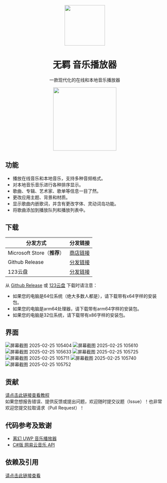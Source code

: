 <p align="center">
  <img width="128" align="center" src="https://github.com/user-attachments/assets/18dcd16f-f253-408f-a876-b7ecbc6c2e17">
</p>
<h1 align="center">
  无羁 音乐播放器
</h1>
<p align="center">
  一款现代化的在线和本地音乐播放器
</p>
<p align="center">
  <a href="https://apps.microsoft.com/detail/9ncfn17f3lxj?referrer=appbadge&mode=direct">
	<img src="https://get.microsoft.com/images/en-us%20dark.svg" width="200"/>
  </a>
</p>

## 功能
- 播放在线音乐和本地音乐，支持多种音频格式。
- 对本地音乐音乐进行各种排序显示。
- 歌曲、专辑、艺术家、歌单等信息一目了然。
- 更改应用主题、背景和材质。
- 显示歌曲内嵌歌词，并含有更改字体、灵动词岛功能。
- 将歌曲添加到播放队列和播放列表中。

## 下载
|分发方式|分发链接|
|-------|-------|
| Microsoft Store（**推荐**） | [商店链接](https://apps.microsoft.com/detail/9ncfn17f3lxj)
| Github Release | [分发链接](https://github.com/LanZhan-Harmony/WindowsMusicPlayer-TheUntamedMusicPlayer/releases)
| 123云盘 | [分发链接](https://www.123865.com/s/yvXSVv-j2mFd)

从 [Github Release](https://github.com/LanZhan-Harmony/WindowsMusicPlayer-TheUntamedMusicPlayer/releases) 或 [123云盘](https://www.123865.com/s/yvXSVv-j2mFd) 下载时请注意：
- 如果您的电脑是64位系统（绝大多数人都是），请下载带有x64字样的安装包。
- 如果您的电脑是arm64处理器，请下载带有arm64字样的安装包。
- 如果您的电脑是32位系统，请下载带有x86字样的安装包。

## 界面
![屏幕截图 2025-02-25 105404](https://github.com/user-attachments/assets/03e0d718-0605-4e3e-8fc7-7596224f38cb)
![屏幕截图 2025-02-25 105610](https://github.com/user-attachments/assets/7d571d7b-8cec-43ac-bdfe-31b47d8baaee)
![屏幕截图 2025-02-25 105633](https://github.com/user-attachments/assets/e4e5274e-c42c-4c13-ab94-0825fff32425)
![屏幕截图 2025-02-25 105725](https://github.com/user-attachments/assets/6a5344c2-eea6-4b80-834b-d69c36016a4a)
![屏幕截图 2025-02-25 105711](https://github.com/user-attachments/assets/a069996a-a905-44b4-ad23-f372f4f58f5c)
![屏幕截图 2025-02-25 105740](https://github.com/user-attachments/assets/a9c4deff-fe93-4bc4-9fc5-8d1506e4435a)
![屏幕截图 2025-02-25 105752](https://github.com/user-attachments/assets/3c782da7-5216-4cb8-b7e9-c674d3310484)

## 贡献
[请点击此链接查看教程](https://github.com/LanZhan-Harmony/WindowsMusicPlayer-TheUntamedMusicPlayer?tab=contributing-ov-file)<br>
如果您想报告错误、提供反馈或提出问题，欢迎随时提交议题（Issue）！也非常欢迎您提交拉取请求（Pull Request）！

## 代码参考及致谢
- [离幻 UWP 音乐播放器](https://github.com/DenryDu/Disenchant-Music-Player)
- [C#版 网易云音乐 API](https://github.com/wwh1004/NeteaseCloudMusicApi)

## 依赖及引用
[请点击此链接查看](https://github.com/LanZhan-Harmony/WindowsMusicPlayer-TheUntamedMusicPlayer/network/dependencies)
